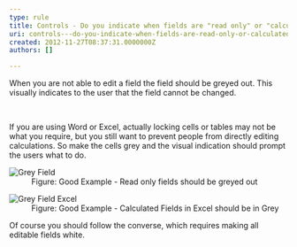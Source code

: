 ```yaml
---
type: rule
title: Controls - Do you indicate when fields are "read only" or "calculated"?
uri: controls---do-you-indicate-when-fields-are-read-only-or-calculated
created: 2012-11-27T08:37:31.0000000Z
authors: []

---
```




<span class='intro'> <p>When you are not able to edit a field the field should be greyed out. This visually indicates to the user that the field cannot be changed.</p> </span>

​<div>If you are using Word or Excel, actually locking cells or tables may not be what you require, but you still want to prevent people from directly editing calculations. So make the cells grey and the visual indication should prompt the users what to do.</div>
<dl class="goodImage"><dt><img alt="Grey Field" src="http&#58;//www.ssw.com.au/ssw/Standards/Rules/Images/GreyField.gif" /></dt>
<dd>Figure&#58; Good Example - Read only fields should be greyed out</dd></dl>
<dl class="goodImage"><dt><img alt="Grey Field Excel" src="http&#58;//www.ssw.com.au/ssw/Standards/Rules/Images/GreyField-Excel.gif" /></dt>
<dd>Figure&#58; Good Example - Calculated Fields in Excel should be in Grey</dd></dl>
<div>Of course you should follow the converse, which requires making all editable fields white.</div>



